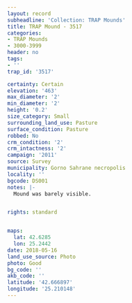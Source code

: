 ```yaml
---
layout: record
subheadline: 'Collection: TRAP Mounds'
title: TRAP Mound - 3517
categories:
- TRAP Mounds
- 3000-3999
header: no
tags:
- ''
trap_id: '3517'

certainty: Certain
elevation: '463'
max_diameter: '2'
min_diameter: '2'
height: '0.2'
size_category: Small
surrounding_land_use: Pasture
surface_condition: Pasture
robbed: No
crm_condition: '2'
crm_intactness: '2'
campaign: '2011'
source: Survey
municipality: Gorno Sahrane necropolis
locality: ''
bgcode: DS001
notes: |-
  Mound was barely visible.


rights: standard


maps:
  lat: 42.6285
  lon: 25.2442
date: 2018-05-16
land_use_source: Photo
photo: Good
bg_code: ''
akb_code: ''
latitude: '42.666897'
longitude: '25.210148'
---
```

